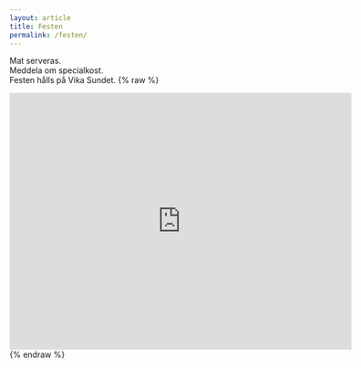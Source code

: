 ```yaml
---
layout: article
title: Festen
permalink: /festen/
---
```

Mat serveras.  
Meddela om specialkost.  
Festen hålls på Vika Sundet.
{% raw %}
<iframe width="600" height="450" frameborder="0" style="border:0" src="https://www.google.com/maps/embed/v1/directions?origin=790%2C%20783%2091%20S%C3%A4ter%2C%20Sweden&destination=SUNDET%20144%2C%20791%2095%20Falun%2C%20Sweden&key=AIzaSyD44ErNisonZOR7gDzNh9FtB3jOBBjr36w"></iframe>
{% endraw %}